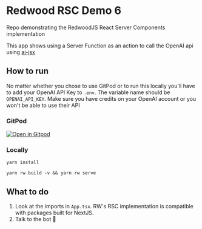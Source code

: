 # Redwood RSC Demo 6

Repo demonstrating the RedwoodJS React Server Components implementation

This app shows using a Server Function as an action to call the OpenAI
api using [ai-jsx](https://www.npmjs.com/package/ai-jsx)

## How to run

No matter whether you chose to use GitPod or to run this locally you'll have to add your OpenAI API Key to `.env`. The variable name should be
`OPENAI_API_KEY`. Make sure you have credits on your OpenAI account
or you won't be able to use their API

### GitPod

[![Open in Gitpod](https://gitpod.io/button/open-in-gitpod.svg)](https://gitpod.io/from-referrer/)

### Locally

`yarn install`

`yarn rw build -v && yarn rw serve`

## What to do

1. Look at the imports in `App.tsx`. RW's RSC implementation is compatible with
   packages built for NextJS.
2. Talk to the bot 🤖
